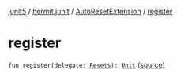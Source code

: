 [junit5](../../index.md) / [hermit.junit](../index.md) / [AutoResetExtension](index.md) / [register](./register.md)

# register

`fun register(delegate: `[`Resets`](https://rbusarow.github.io/AutoReset/api/autoreset.api/-resets/index.md)`): `[`Unit`](https://kotlinlang.org/api/latest/jvm/stdlib/kotlin/-unit/index.html) [(source)](https://github.com/RBusarow/AutoReset/tree/master/junit5/src/main/kotlin/autoreset/junit/AutoReset.kt#L51)
